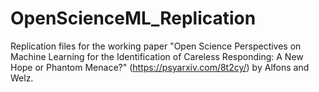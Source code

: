# OpenScienceML_Replication
Replication files for the working paper "Open Science Perspectives on Machine Learning for the Identification of Careless Responding: A New Hope or Phantom Menace?" (https://psyarxiv.com/8t2cy/) by Alfons and Welz.

